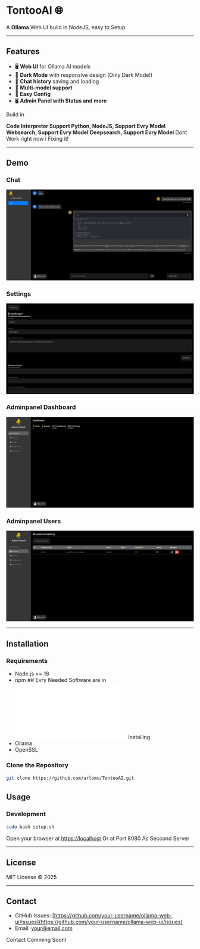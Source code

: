 # TontooAI 🌐

A **Ollama** Web UI build in NodeJS, easy to Setup

---

## Features

- 🖥️ **Web UI** for Ollama AI models
- 🌙 **Dark Mode** with responsive design (Only Dark Mode!)
- 💬 **Chat history** saving and loading
- 🔀 **Multi-model support**
- 📸 **Easy Config**
- 🖥️ **Admin Panel with Status and more**

Build in

**Code Interpreter Support Python, NodeJS, Support Evry Model**
**Websearch, Support Evry Model**
**Deepsearch, Support Evry Model** Dont Work right now i Fixing it!

---

## Demo

### Chat
![Chat](pre/1.png)

### Settings
![Settings](pre/2.png)

### Adminpanel Dashboard
![Adminpanel Dashboard](pre/3.png)

### Adminpanel Users
![Adminpanel Users](pre/4.png)

---

## Installation

### Requirements

- Node.js >= 18
- npm ## Evry Needed Software are in ![Setup.sh](setup.sh) Installing
- Ollama
- OpenSSL

### Clone the Repository

```bash
git clone https://github.com/arlomu/TontooAI.git
````

## Usage

### Development

```bash
sudo bash setup.sh
```

Open your browser at [https://localhost](https://localhost)
Or at Port 8080 As Seccond Server

---

## License

MIT License © 2025

---

## Contact

* GitHub Issues: [https://github.com/your-username/ollama-web-ui/issues](https://github.com/your-username/ollama-web-ui/issues)
* Email: [your@email.com](mailto:your@email.com)

Contact Comming Soon!